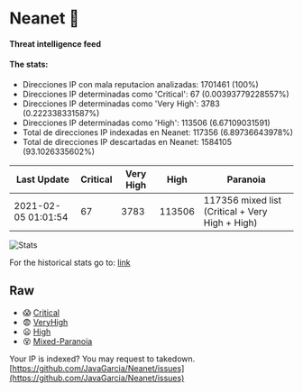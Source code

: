 # Neanet :hocho:
#### Threat intelligence feed
#### The stats:

- Direcciones IP con mala reputacion analizadas: 1701461 (100%)
- Direcciones IP determinadas como 'Critical':  67 (0.00393779228557%)
- Direcciones IP determinadas como 'Very High':  3783 (0.222338331587%)
- Direcciones IP determinadas como 'High':  113506 (6.67109031591)
- Total de direcciones IP indexadas en Neanet:  117356 (6.89736643978%)
- Total de direcciones IP descartadas en Neanet:  1584105 (93.1026335602%)

| Last Update | Critical | Very High | High | Paranoia |
| --- | --- | --- | --- | --- |
| 2021-02-05 01:01:54 | 67 | 3783 | 113506 | 117356 mixed list (Critical + Very High + High)|

![Stats](https://docs.google.com/spreadsheets/d/e/2PACX-1vSnaNMIXVabIpDJjufMlzH7poXnshF3mgd8Is1g9ytUEzVsP5my4Trn8f-xkoLLQ38xpL3HtmUexLo6/pubchart?oid=501124687&format=image)

For the historical stats go to: [link](/stats.csv)
## Raw
- :scream: [Critical](https://raw.githubusercontent.com/JavaGarcia/Neanet/master/blacklists/neanet_critical.txt)
- :fearful: [VeryHigh](https://raw.githubusercontent.com/JavaGarcia/Neanet/master/blacklists/neanet_veryHigh.txtt)
- :frowning: [High](https://raw.githubusercontent.com/JavaGarcia/Neanet/master/blacklists/neanet_high.txt)
- :dizzy_face: [Mixed-Paranoia](https://raw.githubusercontent.com/JavaGarcia/Neanet/master/blacklists/neanet_all.txt)


Your IP is indexed? You may request to takedown. [https://github.com/JavaGarcia/Neanet/issues](https://github.com/JavaGarcia/Neanet/issues)































































































































































































































































































































































































































































































































































































































































































































































































































































































































































































































































































































































































































































































































































































































































































































































































































































































































































































































































































































































































































































































































































































































































































































































































































































































































































































































































































































































































































































































































































































































































































































































































































































































































































































































































































































































































































































































































































































































































































































































































































































































































